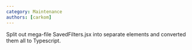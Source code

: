 ```yaml
---
category: Maintenance
authors: [carkom]
---
```


Split out mega-file SavedFilters.jsx into separate elements and converted them all to Typescript.

